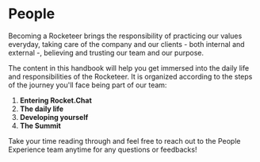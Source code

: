 # People

Becoming a Rocketeer brings the responsibility of practicing our values everyday, taking care of the company and our clients - both internal and external -, believing and trusting our team and our purpose. 

The content in this handbook will help you get immersed into the daily life and responsibilities of the Rocketeer. It is organized according to the steps of the journey you'll face being part of our team:

1. **Entering Rocket.Chat**
2. **The daily life**
3. **Developing yourself**
4. **The Summit**

Take your time reading through and feel free to reach out to the People Experience team anytime for any questions or feedbacks! 

